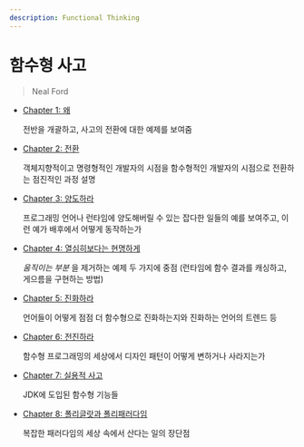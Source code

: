 ```yaml
---
description: Functional Thinking
---
```


# 함수형 사고

> Neal Ford

* [Chapter 1: 왜](chapter01-why.md)

  전반을 개괄하고, 사고의 전환에 대한 예제를 보여줌

* [Chapter 2: 전환](chapter02-shift.md)

  객체지향적이고 명령형적인 개발자의 시점을 함수형적인 개발자의 시점으로 전환하는 점진적인 과정 설명

* [Chapter 3: 양도하라](chapter03-cede.md)

  프로그래밍 언어나 런타임에 양도해버릴 수 있는 잡다한 일들의 예를 보여주고, 이런 예가 배후에서 어떻게 동작하는가

* [Chapter 4: 열심히보다는 현명하게](chapter04-smarter-not-harder.md)

  _움직이는 부분_ 을 제거하는 예제 두 가지에 중점 \(런타임에 함수 결과를 캐싱하고, 게으름을 구현하는 방법\)

* [Chapter 5: 진화하라](chapter05-evolve.md)

  언어들이 어떻게 점점 더 함수형으로 진화하는지와 진화하는 언어의 트렌드 등

* [Chapter 6: 전진하라](chapter06-advance.md)

  함수형 프로그래밍의 세상에서 디자인 패턴이 어떻게 변하거나 사라지는가

* [Chapter 7: 실용적 사고](chapter07-practical-thinking.md)

  JDK에 도입된 함수형 기능들

* [Chapter 8: 폴리글랏과 폴리패러다임](chapter08-polyglot-and-polyparadigm.md)

  복잡한 패러다임의 세상 속에서 산다는 일의 장단점

